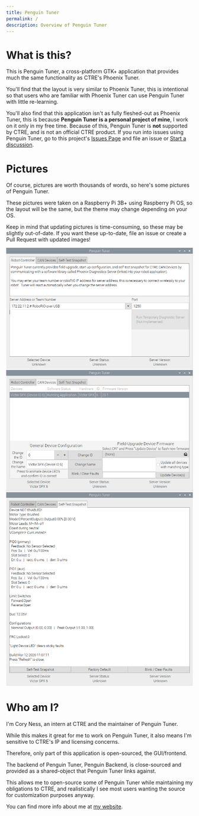 ```yaml
---
title: Penguin Tuner
permalink: /
description: Overview of Penguin Tuner
---
```


# What is this?

This is Penguin Tuner, a cross-platform GTK+ application that provides much the same functionality as CTRE's Phoenix Tuner.

You'll find that the layout is very similar to Phoenix Tuner, this is intentional so that users who are familiar with Phoenix Tuner can use Penguin Tuner with little re-learning.

You'll also find that this application isn't as fully fleshed-out as Phoenix Tuner, this is because **Penguin Tuner is a personal project of mine**, I work on it only in my free time.
Because of this, Penguin Tuner is **not** supported by CTRE, and is not an official CTRE product. 
If you run into issues using Penguin Tuner, go to this project's [Issues Page](https://github.com/TytanRock/PenguinTuner/issues) and file an issue or [Start a discussion](https://github.com/TytanRock/PenguinTuner/discussions).

# Pictures

Of course, pictures are worth thousands of words, so here's some pictures of Penguin Tuner.

These pictures were taken on a Raspberry Pi 3B+ using Raspberry Pi OS, so the layout will be the same, but the theme may change depending on your OS.

Keep in mind that updating pictures is time-consuming, so these may be slightly out-of-date.
If you want these up-to-date, file an issue or create a Pull Request with updated images!

<img src="/images/RobotController.png" alt="Robot Controller Image">

<img src="/images/CanDevices.png" alt="CAN Devices Image">

<img src="/images/SelfTest.png" alt="Self Test Image">


# Who am I?

I'm Cory Ness, an intern at CTRE and the maintainer of Penguin Tuner.

While this makes it great for me to work on Penguin Tuner, it also means I'm sensitive to CTRE's IP and licensing concerns.

Therefore, only part of this application is open-sourced, the GUI/frontend.

The backend of Penguin Tuner, Penguin Backend, is close-sourced and provided as a shared-object that Penguin Tuner links against. 

This allows me to open-source some of Penguin Tuner while maintaining my obligations to CTRE, and realistically I see most users wanting the source for customization purposes anyway.

You can find more info about me at [my website](https://tytan.rocks).

